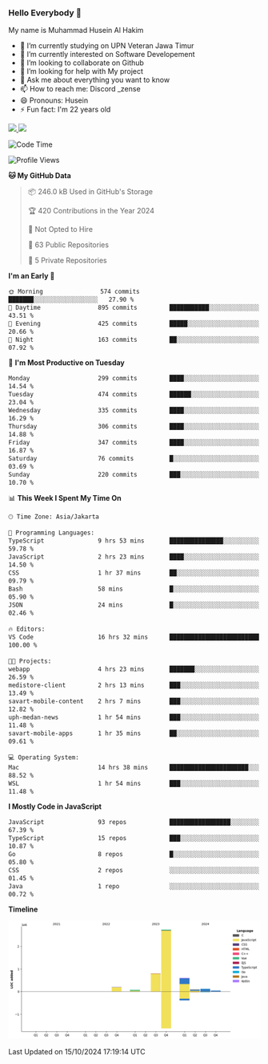 ### Hello Everybody 👋

My name is Muhammad Husein Al Hakim

- 🔭 I’m currently studying on UPN Veteran Jawa Timur
- 🌱 I’m currently interested on Software Developement
- 👯 I’m looking to collaborate on Github
- 🤔 I’m looking for help with My project
- 💬 Ask me about everything you want to know
- 📫 How to reach me: Discord _zense
- 😄 Pronouns: Husein
- ⚡ Fun fact: I'm 22 years old

<p align="left">
<a href="https://github.com/huseinhq">
  <img height="180em" src="https://github-readme-stats-eight-theta.vercel.app/api?username=huseinhq&show_icons=true&theme=algolia&include_all_commits=true&count_private=true"/>
  <img height="180em" src="https://github-readme-stats-eight-theta.vercel.app/api/top-langs/?username=huseinhq&layout=compact&langs_count=8&theme=algolia"/>
</a>
</p>

<!--START_SECTION:waka-->
![Code Time](http://img.shields.io/badge/Code%20Time-1%2C525%20hrs%2059%20mins-blue)

![Profile Views](http://img.shields.io/badge/Profile%20Views-0-blue)

**🐱 My GitHub Data** 

> 📦 246.0 kB Used in GitHub's Storage 
 > 
> 🏆 420 Contributions in the Year 2024
 > 
> 🚫 Not Opted to Hire
 > 
> 📜 63 Public Repositories 
 > 
> 🔑 5 Private Repositories 
 > 
**I'm an Early 🐤** 

```text
🌞 Morning                574 commits         ███████░░░░░░░░░░░░░░░░░░   27.90 % 
🌆 Daytime                895 commits         ███████████░░░░░░░░░░░░░░   43.51 % 
🌃 Evening                425 commits         █████░░░░░░░░░░░░░░░░░░░░   20.66 % 
🌙 Night                  163 commits         ██░░░░░░░░░░░░░░░░░░░░░░░   07.92 % 
```
📅 **I'm Most Productive on Tuesday** 

```text
Monday                   299 commits         ████░░░░░░░░░░░░░░░░░░░░░   14.54 % 
Tuesday                  474 commits         ██████░░░░░░░░░░░░░░░░░░░   23.04 % 
Wednesday                335 commits         ████░░░░░░░░░░░░░░░░░░░░░   16.29 % 
Thursday                 306 commits         ████░░░░░░░░░░░░░░░░░░░░░   14.88 % 
Friday                   347 commits         ████░░░░░░░░░░░░░░░░░░░░░   16.87 % 
Saturday                 76 commits          █░░░░░░░░░░░░░░░░░░░░░░░░   03.69 % 
Sunday                   220 commits         ███░░░░░░░░░░░░░░░░░░░░░░   10.70 % 
```


📊 **This Week I Spent My Time On** 

```text
🕑︎ Time Zone: Asia/Jakarta

💬 Programming Languages: 
TypeScript               9 hrs 53 mins       ███████████████░░░░░░░░░░   59.78 % 
JavaScript               2 hrs 23 mins       ████░░░░░░░░░░░░░░░░░░░░░   14.50 % 
CSS                      1 hr 37 mins        ██░░░░░░░░░░░░░░░░░░░░░░░   09.79 % 
Bash                     58 mins             █░░░░░░░░░░░░░░░░░░░░░░░░   05.90 % 
JSON                     24 mins             █░░░░░░░░░░░░░░░░░░░░░░░░   02.46 % 

🔥 Editors: 
VS Code                  16 hrs 32 mins      █████████████████████████   100.00 % 

🐱‍💻 Projects: 
webapp                   4 hrs 23 mins       ███████░░░░░░░░░░░░░░░░░░   26.59 % 
medistore-client         2 hrs 13 mins       ███░░░░░░░░░░░░░░░░░░░░░░   13.49 % 
savart-mobile-content    2 hrs 7 mins        ███░░░░░░░░░░░░░░░░░░░░░░   12.82 % 
uph-medan-news           1 hr 54 mins        ███░░░░░░░░░░░░░░░░░░░░░░   11.48 % 
savart-mobile-apps       1 hr 35 mins        ██░░░░░░░░░░░░░░░░░░░░░░░   09.61 % 

💻 Operating System: 
Mac                      14 hrs 38 mins      ██████████████████████░░░   88.52 % 
WSL                      1 hr 54 mins        ███░░░░░░░░░░░░░░░░░░░░░░   11.48 % 
```

**I Mostly Code in JavaScript** 

```text
JavaScript               93 repos            █████████████████░░░░░░░░   67.39 % 
TypeScript               15 repos            ███░░░░░░░░░░░░░░░░░░░░░░   10.87 % 
Go                       8 repos             █░░░░░░░░░░░░░░░░░░░░░░░░   05.80 % 
CSS                      2 repos             ░░░░░░░░░░░░░░░░░░░░░░░░░   01.45 % 
Java                     1 repo              ░░░░░░░░░░░░░░░░░░░░░░░░░   00.72 % 
```



**Timeline**

![Lines of Code chart](https://raw.githubusercontent.com/HuseinHQ/HuseinHQ/main/assets/bar_graph.png)


 Last Updated on 15/10/2024 17:19:14 UTC
<!--END_SECTION:waka-->
